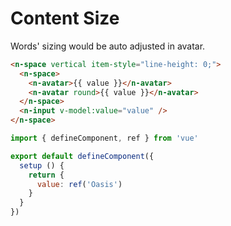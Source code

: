 # Content Size

Words' sizing would be auto adjusted in avatar.

```html
<n-space vertical item-style="line-height: 0;">
  <n-space>
    <n-avatar>{{ value }}</n-avatar>
    <n-avatar round>{{ value }}</n-avatar>
  </n-space>
  <n-input v-model:value="value" />
</n-space>
```

```js
import { defineComponent, ref } from 'vue'

export default defineComponent({
  setup () {
    return {
      value: ref('Oasis')
    }
  }
})
```
